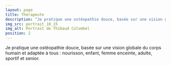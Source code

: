 ```yaml
---
layout: page
title: Thérapeute
description: "Je pratique une ostéopathie douce, basée sur une vision globale du corps humain et adaptée à tous : nourisson, enfant, femme enceinte, adulte, sportif et senior."
img_src: portrait_10_15
img_alt: Portrait de Thibaud Colombel
position: 2
---
```

Je pratique une ostéopathie douce, basée sur une vision globale du corps humain et adaptée à tous : nourisson, enfant, femme enceinte, adulte, sportif et senior.
